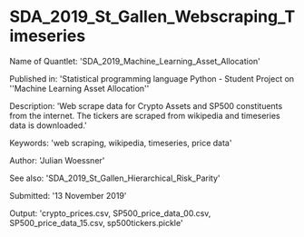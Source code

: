# SDA_2019_St_Gallen_Webscraping_Timeseries

Name of Quantlet: 'SDA_2019_Machine_Learning_Asset_Allocation'

Published in: 'Statistical programming language Python - Student Project on ''Machine Learning Asset Allocation''

Description: 'Web scrape data for Crypto Assets and SP500 constituents from the internet. The tickers are scraped from wikipedia and timeseries data is downloaded.'

Keywords: 'web scraping, wikipedia, timeseries, price data'

Author: 'Julian Woessner'

See also: 'SDA_2019_St_Gallen_Hierarchical_Risk_Parity'

Submitted:  '13 November 2019'

Output:  'crypto_prices.csv, SP500_price_data_00.csv, SP500_price_data_15.csv, sp500tickers.pickle'
